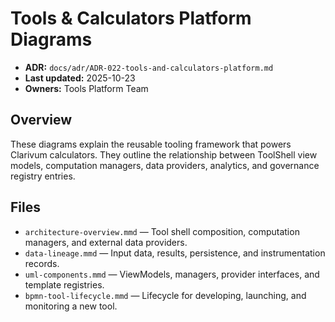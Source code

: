 # Tools & Calculators Platform Diagrams
- **ADR:** `docs/adr/ADR-022-tools-and-calculators-platform.md`
- **Last updated:** 2025-10-23
- **Owners:** Tools Platform Team

## Overview
These diagrams explain the reusable tooling framework that powers Clarivum calculators. They outline the relationship between ToolShell view models, computation managers, data providers, analytics, and governance registry entries.

## Files
- `architecture-overview.mmd` — Tool shell composition, computation managers, and external data providers.
- `data-lineage.mmd` — Input data, results, persistence, and instrumentation records.
- `uml-components.mmd` — ViewModels, managers, provider interfaces, and template registries.
- `bpmn-tool-lifecycle.mmd` — Lifecycle for developing, launching, and monitoring a new tool.
